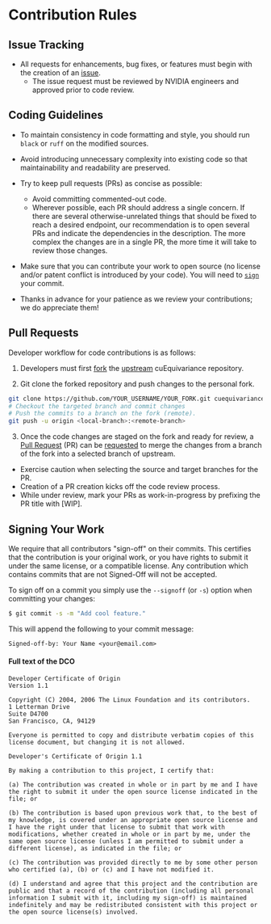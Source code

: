 # Contribution Rules

## Issue Tracking

* All requests for enhancements, bug fixes, or features must begin with the creation of an [issue](https://github.com/NVIDIA/cuEquivariance/issues).
  * The issue request must be reviewed by NVIDIA engineers and approved prior to code review.


## Coding Guidelines

- To maintain consistency in code formatting and style, you should run `black` or `ruff` on the modified sources.

- Avoid introducing unnecessary complexity into existing code so that maintainability and readability are preserved.

- Try to keep pull requests (PRs) as concise as possible:
  - Avoid committing commented-out code.
  - Wherever possible, each PR should address a single concern. If there are several otherwise-unrelated things that should be fixed to reach a desired endpoint, our recommendation is to open several PRs and indicate the dependencies in the description. The more complex the changes are in a single PR, the more time it will take to review those changes.

- Make sure that you can contribute your work to open source (no license and/or patent conflict is introduced by your code). You will need to [`sign`](#signing-your-work) your commit.

- Thanks in advance for your patience as we review your contributions; we do appreciate them!


## Pull Requests
Developer workflow for code contributions is as follows:

1. Developers must first [fork](https://help.github.com/en/articles/fork-a-repo) the [upstream](https://github.com/NVIDIA/cuEquivariance) cuEquivariance repository.

2. Git clone the forked repository and push changes to the personal fork.

  ```bash
git clone https://github.com/YOUR_USERNAME/YOUR_FORK.git cuequivariance
# Checkout the targeted branch and commit changes
# Push the commits to a branch on the fork (remote).
git push -u origin <local-branch>:<remote-branch>
  ```

3. Once the code changes are staged on the fork and ready for review, a [Pull Request](https://help.github.com/en/articles/about-pull-requests) (PR) can be [requested](https://help.github.com/en/articles/creating-a-pull-request) to merge the changes from a branch of the fork into a selected branch of upstream.
  * Exercise caution when selecting the source and target branches for the PR.
  * Creation of a PR creation kicks off the code review process.
  * While under review, mark your PRs as work-in-progress by prefixing the PR title with [WIP].


## Signing Your Work
We require that all contributors "sign-off" on their commits. This certifies that the contribution is your original work, or you have rights to submit it under the same license, or a compatible license.
Any contribution which contains commits that are not Signed-Off will not be accepted.

To sign off on a commit you simply use the `--signoff` (or `-s`) option when committing your changes:
```bash
$ git commit -s -m "Add cool feature."
```
  
This will append the following to your commit message:
```
Signed-off-by: Your Name <your@email.com>
```

#### Full text of the DCO

```
Developer Certificate of Origin
Version 1.1

Copyright (C) 2004, 2006 The Linux Foundation and its contributors.
1 Letterman Drive
Suite D4700
San Francisco, CA, 94129

Everyone is permitted to copy and distribute verbatim copies of this license document, but changing it is not allowed.
```

```
Developer's Certificate of Origin 1.1

By making a contribution to this project, I certify that:

(a) The contribution was created in whole or in part by me and I have the right to submit it under the open source license indicated in the file; or

(b) The contribution is based upon previous work that, to the best of my knowledge, is covered under an appropriate open source license and I have the right under that license to submit that work with modifications, whether created in whole or in part by me, under the same open source license (unless I am permitted to submit under a different license), as indicated in the file; or

(c) The contribution was provided directly to me by some other person who certified (a), (b) or (c) and I have not modified it.

(d) I understand and agree that this project and the contribution are public and that a record of the contribution (including all personal information I submit with it, including my sign-off) is maintained indefinitely and may be redistributed consistent with this project or the open source license(s) involved.
```

